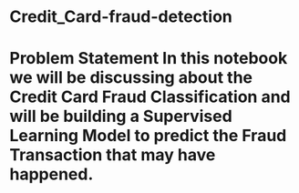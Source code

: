 # Credit_Card-fraud-detection
# Problem Statement  In this notebook we will be discussing about the Credit Card Fraud Classification and will be building a Supervised Learning Model to predict the Fraud Transaction that may have happened.
